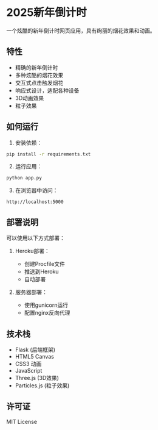 # 2025新年倒计时

一个炫酷的新年倒计时网页应用，具有绚丽的烟花效果和动画。

## 特性

- 精确的新年倒计时
- 多种炫酷的烟花效果
- 交互式点击触发烟花
- 响应式设计，适配各种设备
- 3D动画效果
- 粒子效果

## 如何运行

1. 安装依赖：
```bash
pip install -r requirements.txt
```

2. 运行应用：
```bash
python app.py
```

3. 在浏览器中访问：
```
http://localhost:5000
```

## 部署说明

可以使用以下方式部署：

1. Heroku部署：
   - 创建Procfile文件
   - 推送到Heroku
   - 自动部署

2. 服务器部署：
   - 使用gunicorn运行
   - 配置nginx反向代理

## 技术栈

- Flask (后端框架)
- HTML5 Canvas
- CSS3 动画
- JavaScript
- Three.js (3D效果)
- Particles.js (粒子效果)

## 许可证

MIT License
